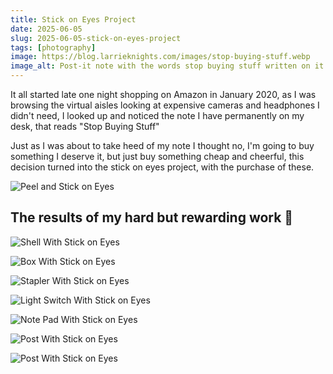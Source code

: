 ```yaml
---
title: Stick on Eyes Project
date: 2025-06-05
slug: 2025-06-05-stick-on-eyes-project
tags: [photography]
image: https://blog.larrieknights.com/images/stop-buying-stuff.webp
image_alt: Post-it note with the words stop buying stuff written on it.
---
```


It all started late one night shopping on Amazon in January 2020, as I was browsing the virtual aisles looking at expensive cameras and headphones I didn't need, I looked up and noticed the note I have permanently on my desk, that reads "Stop Buying Stuff"

Just as I was about to take heed of my note I thought no, I'm going to buy something I deserve it, but just buy something cheap and cheerful, this decision turned into the stick on eyes project, with the purchase of these.

![Peel and Stick on Eyes](https://blog.larrieknights.com/images/stick-on-eyes.jpg)

## The results of my hard but rewarding work 👀

![Shell With Stick on Eyes](https://blog.larrieknights.com/images/shell-with-stick-on-eyes.jpg)

![Box With Stick on Eyes](https://blog.larrieknights.com/images/stick-on-eyes-box.jpg)

![Stapler With Stick on Eyes](https://blog.larrieknights.com/images/stick-on-eyes-stapler.jpg)

![Light Switch With Stick on Eyes](https://blog.larrieknights.com/images/stick-on-eyes-light-switch.jpg)

![Note Pad With Stick on Eyes](https://blog.larrieknights.com/images/stick-on-eyes-notepad.jpg)

![Post With Stick on Eyes](https://blog.larrieknights.com/images/stick-on-eyes-post-1.jpg)

![Post With Stick on Eyes](https://blog.larrieknights.com/images/stick-on-eyes-post-2.jpg)
